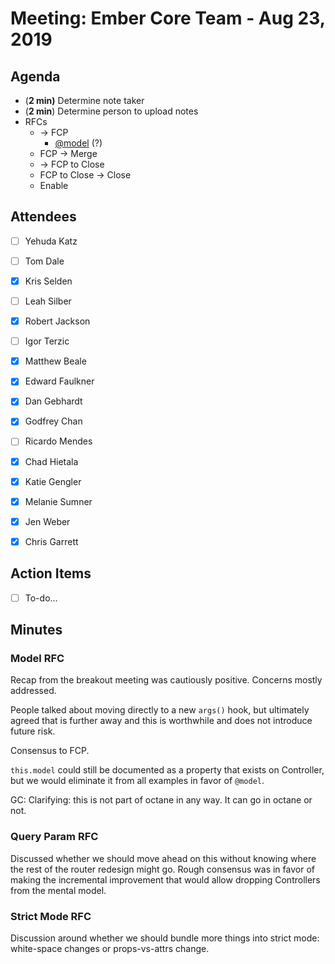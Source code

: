 # Meeting: Ember Core Team - Aug 23, 2019 

## Agenda

- (**2 min)** Determine note taker
- (**2 min**) Determine person to upload notes
- RFCs
    - → FCP
        - [@model](https://github.com/emberjs/rfcs/pull/523) (?)
    - FCP → Merge
    - → FCP to Close
    - FCP to Close → Close
    - Enable

## Attendees

- [ ]  Yehuda Katz
- [ ]  Tom Dale
- [x]  Kris Selden
- [ ]  Leah Silber
- [x]  Robert Jackson
- [ ]  Igor Terzic
- [x]  Matthew Beale
- [x]  Edward Faulkner

- [x]  Dan Gebhardt
- [x]  Godfrey Chan
- [ ]  Ricardo Mendes
- [x]  Chad Hietala
- [x]  Katie Gengler
- [x]  Melanie Sumner
- [x]  Jen Weber
- [x]  Chris Garrett

## Action Items

- [ ]  To-do...

## Minutes

### Model RFC

Recap from the breakout meeting was cautiously positive. Concerns mostly addressed.

People talked about moving directly to a new `args()` hook, but ultimately agreed that is further away and this is worthwhile and does not introduce future risk.

Consensus to FCP.

`this.model` could still be documented as a property that exists on Controller, but we would eliminate it from all examples in favor of `@model`.

GC: Clarifying: this is not part of octane in any way. It can go in octane or not. 

### Query Param RFC

Discussed whether we should move ahead on this without knowing where the rest of the router redesign might go. Rough consensus was in favor of making the incremental improvement that would allow dropping Controllers from the mental model.

### Strict Mode RFC

Discussion around whether we should bundle more things into strict mode: white-space changes or props-vs-attrs change.
